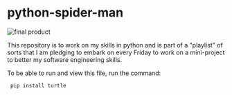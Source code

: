 # python-spider-man
![final product](https://user-images.githubusercontent.com/59177804/179317599-572e7a63-c4c5-48b7-ac83-dd442f238c19.png)



This repository is to work on my skills in python and is part of a "playlist"  of sorts that I am pledging to embark on every Friday to work on a mini-project to better my software engineering skills.

To be able to run  and view this file, run the command:

```
 pip install turtle
```

